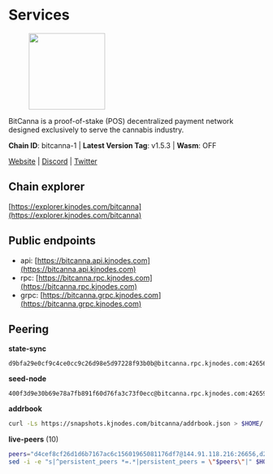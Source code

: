 # Services

<figure><img src="https://raw.githubusercontent.com/kj89/testnet_manuals/main/pingpub/logos/bitcanna.png" width="150" alt=""><figcaption></figcaption></figure>

BitCanna is a proof-of-stake (POS) decentralized payment network designed exclusively to serve the cannabis industry. 

**Chain ID**: bitcanna-1 | **Latest Version Tag**: v1.5.3 | **Wasm**: OFF

[Website](https://www.bitcanna.io) | [Discord](https://discord.gg/9AVrzaVQvs) | [Twitter](https://twitter.com/BitCannaGlobal)




## Chain explorer
[https://explorer.kjnodes.com/bitcanna](https://explorer.kjnodes.com/bitcanna)

## Public endpoints

* api: [https://bitcanna.api.kjnodes.com](https://bitcanna.api.kjnodes.com)
* rpc: [https://bitcanna.rpc.kjnodes.com](https://bitcanna.rpc.kjnodes.com)
* grpc: [https://bitcanna.grpc.kjnodes.com](https://bitcanna.grpc.kjnodes.com)

## Peering

**state-sync**

```text
d9bfa29e0cf9c4ce0cc9c26d98e5d97228f93b0b@bitcanna.rpc.kjnodes.com:42656
```

**seed-node**

```text
400f3d9e30b69e78a7fb891f60d76fa3c73f0ecc@bitcanna.rpc.kjnodes.com:42659
```

**addrbook**
```bash
curl -Ls https://snapshots.kjnodes.com/bitcanna/addrbook.json > $HOME/.bcna/config/addrbook.json
```

**live-peers** (10)
```bash
peers="d4cef8cf26d1d6b7167ac6c15601965081176df7@144.91.118.216:26656,d2247f7b919f0781c90ee61958d7044665a22d38@169.155.169.55:26656,32b1cf90be5dc6a01dc2684f0bd97bf052690082@144.91.97.191:26656,8e4e1f1e087c76c71c64e477e95495833da82aa2@135.181.173.137:26656,3635058fcdbe97e72d191faedfe4c6acab835877@107.181.235.66:16656,d9bfa29e0cf9c4ce0cc9c26d98e5d97228f93b0b@65.109.88.38:42656,c6658742ae4c889ecf8dee95ca2a8e4b45d46dfd@85.214.208.127:26656,a7d96dc929824613315dcc1c90fee119f28cc51f@134.65.193.132:26656,82588f011491c6100d922d133f52fc23460b9231@135.181.67.233:26656,4e1c2471efb89239fb04a4b75f9f87177fd91d00@95.217.151.241:26656"
sed -i -e "s|^persistent_peers *=.*|persistent_peers = \"$peers\"|" $HOME/.bcna/config/config.toml
```
